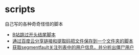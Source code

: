 # scripts
自己写的各种奇奇怪怪的脚本

- [B站跳过开头结尾脚本](./bilibili_skip)
- [通过百度云分享链接和提取码把文件保存到一个文件夹的脚本](./baiduyun_share_aggregator)
- [获取segmentfault关注列表中的用户信息，并分析出僵尸用户](./get_sf_followed_zombie_user)
